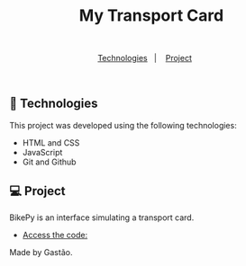 <h1 align="center"> My Transport Card </h1>

 <br/>
</p>

<p align="center">
  <a href="#-technologies">Technologies</a>&nbsp;&nbsp;&nbsp;|&nbsp;&nbsp;&nbsp;
  <a href="#-project">Project</a>&nbsp;&nbsp;&nbsp;&nbsp;&nbsp;&nbsp;
</p>

<br>

## 🚀 Technologies

This project was developed using the following technologies:

- HTML and CSS
- JavaScript
- Git and Github

## 💻 Project

BikePy is an interface simulating a transport card.

- [Access the code: ](https://github.com/ghastsantos/my-transport-card/blob/master/PJBL1/MyTransportCard.py)

Made by Gastão.

